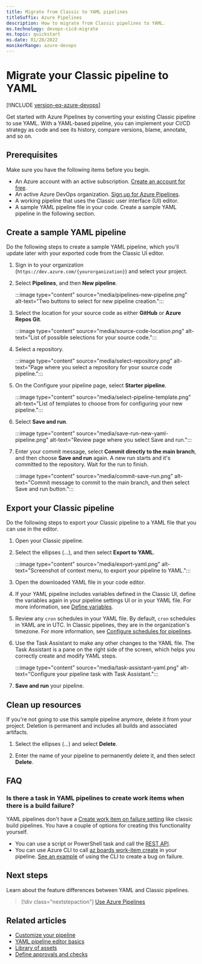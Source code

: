 ```yaml
---
title: Migrate from Classic to YAML pipelines
titleSuffix: Azure Pipelines
description: How to migrate from Classic pipelines to YAML.
ms.technology: devops-cicd-migrate
ms.topic: quickstart
ms.date: 01/28/2022
monikerRange: azure-devops
---
```


# Migrate your Classic pipeline to YAML

[!INCLUDE [version-eq-azure-devops](../../includes/version-eq-azure-devops.md)]

Get started with Azure Pipelines by converting your existing Classic pipeline to use YAML. With a YAML-based pipeline, you can implement your CI/CD strategy as code and see its history, compare versions, blame, annotate, and so on.

## Prerequisites

Make sure you have the following items before you begin.

- An Azure account with an active subscription. [Create an account for free](https://azure.microsoft.com/free/?WT.mc_id=A261C142F).
- An active Azure DevOps organization. [Sign up for Azure Pipelines](../get-started/pipelines-sign-up.md).
- A working pipeline that uses the Classic user interface (UI) editor.
- A sample YAML pipeline file in your code. Create a sample YAML pipeline in the following section.

## Create a sample YAML pipeline

Do the following steps to create a sample YAML pipeline, which you'll update later with your exported code from the Classic UI editor.

1. Sign in to your organization (```https://dev.azure.com/{yourorganization}```) and select your project.

2. Select **Pipelines**, and then **New pipeline**.

   :::image type="content" source="media/pipelines-new-pipeline.png" alt-text="Two buttons to select for new pipeline creation.":::

3. Select the location for your source code as either **GitHub** or **Azure Repos Git**.

   :::image type="content" source="media/source-code-location.png" alt-text="List of possible selections for your source code.":::

4. Select a repository.

   :::image type="content" source="media/select-repository.png" alt-text="Page where you select a repository for your source code pipeline.":::

5. On the Configure your pipeline page, select **Starter pipeline**.

   :::image type="content" source="media/select-pipeline-template.png" alt-text="List of templates to choose from for configuring your new pipeline.":::

6. Select **Save and run**.

   :::image type="content" source="media/save-run-new-yaml-pipeline.png" alt-text="Review page where you select Save and run.":::

7. Enter your commit message, select **Commit directly to the main branch**, and then choose **Save and run** again. A new run starts and it's committed to the repository. Wait for the run to finish.

   :::image type="content" source="media/commit-save-run.png" alt-text="Commit message to commit to the main branch, and then select Save and run button.":::

## Export your Classic pipeline

Do the following steps to export your Classic pipeline to a YAML file that you can use in the editor.

1. Open your Classic pipeline.

2. Select the ellipses (...), and then select **Export to YAML**.

    :::image type="content" source="media/export-yaml.png" alt-text="Screenshot of context menu, to export your pipeline to YAML.":::

3. Open the downloaded YAML file in your code editor.

4. If your YAML pipeline includes variables defined in the Classic UI, define the variables again in your pipeline settings UI or in your YAML file. For more information, see [Define variables](../process/variables.md).

5. Review any `cron` schedules in your YAML file. By default, `cron` schedules in YAML are in UTC. In Classic pipelines, they are in the organization's timezone. For more information, see [Configure schedules for pipelines](../process/scheduled-triggers.md).

6. Use the Task Assistant to make any other changes to the YAML file. The Task Assistant is a pane on the right side of the screen, which helps you correctly create and modify YAML steps.

    :::image type="content" source="media/task-assistant-yaml.png" alt-text="Configure your pipeline task with Task Assistant.":::

7. **Save and run** your pipeline.

## Clean up resources

If you're not going to use this sample pipeline anymore, delete it from your project. Deletion is permanent and includes all builds and associated artifacts.

1. Select the ellipses (...) and select **Delete**.

2. Enter the name of your pipeline to permanently delete it, and then select **Delete**.

## FAQ

### Is there a task in YAML pipelines to create work items when there is a build failure? 

YAML pipelines don't have a [Create work item on failure setting](../build/options.md#create-a-work-item-on-failure) like classic build pipelines. You have a couple of options for creating this functionality yourself.
- You can use a script or PowerShell task and call the [REST API](/rest/api/azure/devops/pipelines/). 
- You can use Azure CLI to call [az boards work-item create](/cli/azure/boards/work-item#az-boards-work-item-create) in your pipeline. [See an example](../customize-pipeline.md#create-work-item-on-failure) of using the CLI to create a bug on failure.

## Next steps

Learn about the feature differences between YAML and Classic pipelines.

> [!div class="nextstepaction"]
> [Use Azure Pipelines](../get-started/pipelines-get-started.md#feature-availability)

## Related articles

- [Customize your pipeline](../customize-pipeline.md)
- [YAML pipeline editor basics](../get-started/yaml-pipeline-editor.md)
- [Library of assets](../library/index.md)
- [Define approvals and checks](../release/approvals/approvals.md)
